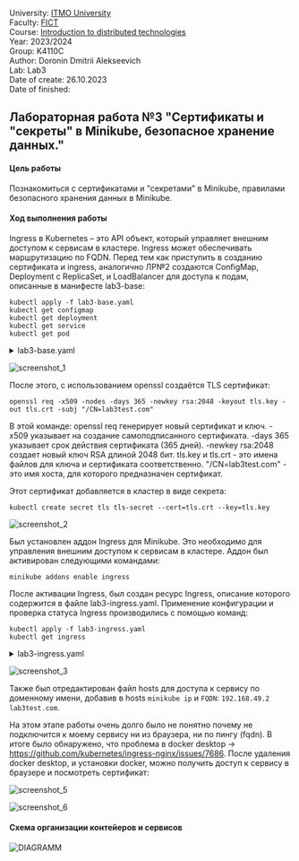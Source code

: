University: [ITMO University](https://itmo.ru/ru/)  
Faculty: [FICT](https://fict.itmo.ru)  
Course: [Introduction to distributed technologies](https://github.com/itmo-ict-faculty/introduction-to-distributed-technologies)  
Year: 2023/2024  
Group: K4110C  
Author: Doronin Dmitrii Alekseevich  
Lab: Lab3  
Date of create: 26.10.2023  
Date of finished:

## Лабораторная работа №3 "Сертификаты и "секреты" в Minikube, безопасное хранение данных."
#### Цель работы
Познакомиться с сертификатами и "секретами" в Minikube, правилами безопасного хранения данных в Minikube.
#### Ход выполнения работы
Ingress в Kubernetes – это API объект, который управляет внешним доступом к сервисам в кластере. Ingress может обеспечивать маршрутизацию по FQDN.
Перед тем как приступить в созданию сертификата и ingress, аналогично ЛР№2 создаются ConfigMap, Deployment с ReplicaSet, и LoadBalancer для доступа к подам, описанные в манифесте lab3-base:
```shell
kubectl apply -f lab3-base.yaml
kubectl get configmap
kubectl get deployment
kubectl get service
kubectl get pod
```
<details>
<summary>lab3-base.yaml</summary>

```yaml
apiVersion: v1
kind: ConfigMap
metadata:
  name: lab3-cfg
data:
  REACT_APP_USERNAME: "doronin"
  REACT_APP_COMPANY_NAME: "itmo"

---
apiVersion: apps/v1
kind: Deployment
metadata:
  name: frontend
spec:
  replicas: 2
  selector:
    matchLabels:
      app: frontend
  template:
    metadata:
      labels:
        app: frontend
    spec:
      containers:
      - name: frontend
        image: ifilyaninitmo/itdt-contained-frontend:master
        envFrom:
          - configMapRef:
              name: lab3-cfg
        ports:
          - containerPort: 3000

---
apiVersion: v1
kind: Service
metadata:
  name: lab3-service
spec:
  selector:
    app: frontend
  ports:
    - port: 3000
      protocol: TCP
      name: http
  type: LoadBalancer
```
</details>

![screenshot_1]()

После этого, с использованием openssl создаётся TLS сертификат:
```shell
openssl req -x509 -nodes -days 365 -newkey rsa:2048 -keyout tls.key -out tls.crt -subj "/CN=lab3test.com"
```
В этой команде:
openssl req генерирует новый сертификат и ключ.
-x509 указывает на создание самоподписанного сертификата.
-days 365 указывает срок действия сертификата (365 дней).
-newkey rsa:2048 создает новый ключ RSA длиной 2048 бит.
tls.key и tls.crt - это имена файлов для ключа и сертификата соответственно.
"/CN=lab3test.com" - это имя хоста, для которого предназначен сертификат.

Этот сертификат добавляется в кластер в виде секрета:
```shell
kubectl create secret tls tls-secret --cert=tls.crt --key=tls.key
```
  
![screenshot_2]()

Был установлен аддон Ingress для Minikube. Это необходимо для управления внешним доступом к сервисам в кластере. Аддон был активирован следующими командами:
```shell
minikube addons enable ingress
```
После активации Ingress, был создан ресурс Ingress, описание которого содержится в файле lab3-ingress.yaml. Применение конфигурации и проверка статуса Ingress производились с помощью команд:

```shell
kubectl apply -f lab3-ingress.yaml
kubectl get ingress
```

<details>
<summary>lab3-ingress.yaml</summary>

```yaml
apiVersion: networking.k8s.io/v1
kind: Ingress
metadata:
  name: frontend-ingress
spec:
  rules:
  - host: lab3test.com
    http:
      paths:
      - path: /
        pathType: Prefix
        backend:
          service:
            name: lab3-service
            port:
              number: 3000
  tls:
  - hosts:
    - lab3test.com
    secretName: tls-secret
```
</details>

![screenshot_3]()

Также был отредактирован файл hosts для доступа к сервису по доменному имени, добавив в hosts `minikube ip` и `FQDN`: `192.168.49.2 lab3test.com`.   

На этом этапе работы очень долго было не понятно почему не подключится к моему сервису ни из браузера, ни по пингу (fqdn). В итоге было обнаружено, что проблема в docker desktop -> https://github.com/kubernetes/ingress-nginx/issues/7686.
После удаления docker desktop, и установки docker, можно получить доступ к сервису в браузере и посмотреть сертификат:

![screenshot_5]()

![screenshot_6]()

#### Схема организации контейеров и сервисов
![DIAGRAMM]()
